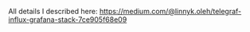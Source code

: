 All details I described here: https://medium.com/@linnyk.oleh/telegraf-influx-grafana-stack-7ce905f68e09
